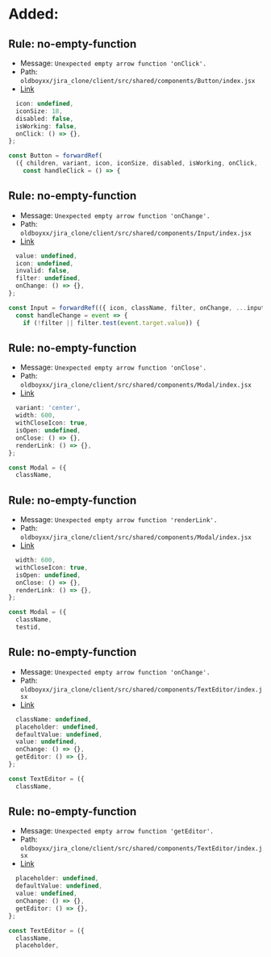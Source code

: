 # Added:

## Rule: no-empty-function

-   Message: `Unexpected empty arrow function 'onClick'.`
-   Path: `oldboyxx/jira_clone/client/src/shared/components/Button/index.jsx`
-   [Link](https://github.com/oldboyxx/jira_clone/blob/HEAD/client/src/shared/components/Button/index.jsx#L28-L28)

```jsx
  icon: undefined,
  iconSize: 18,
  disabled: false,
  isWorking: false,
  onClick: () => {},
};

const Button = forwardRef(
  ({ children, variant, icon, iconSize, disabled, isWorking, onClick, ...buttonProps }, ref) => {
    const handleClick = () => {
```

## Rule: no-empty-function

-   Message: `Unexpected empty arrow function 'onChange'.`
-   Path: `oldboyxx/jira_clone/client/src/shared/components/Input/index.jsx`
-   [Link](https://github.com/oldboyxx/jira_clone/blob/HEAD/client/src/shared/components/Input/index.jsx#L21-L21)

```jsx
  value: undefined,
  icon: undefined,
  invalid: false,
  filter: undefined,
  onChange: () => {},
};

const Input = forwardRef(({ icon, className, filter, onChange, ...inputProps }, ref) => {
  const handleChange = event => {
    if (!filter || filter.test(event.target.value)) {
```

## Rule: no-empty-function

-   Message: `Unexpected empty arrow function 'onClose'.`
-   Path: `oldboyxx/jira_clone/client/src/shared/components/Modal/index.jsx`
-   [Link](https://github.com/oldboyxx/jira_clone/blob/HEAD/client/src/shared/components/Modal/index.jsx#L29-L29)

```jsx
  variant: 'center',
  width: 600,
  withCloseIcon: true,
  isOpen: undefined,
  onClose: () => {},
  renderLink: () => {},
};

const Modal = ({
  className,
```

## Rule: no-empty-function

-   Message: `Unexpected empty arrow function 'renderLink'.`
-   Path: `oldboyxx/jira_clone/client/src/shared/components/Modal/index.jsx`
-   [Link](https://github.com/oldboyxx/jira_clone/blob/HEAD/client/src/shared/components/Modal/index.jsx#L30-L30)

```jsx
  width: 600,
  withCloseIcon: true,
  isOpen: undefined,
  onClose: () => {},
  renderLink: () => {},
};

const Modal = ({
  className,
  testid,
```

## Rule: no-empty-function

-   Message: `Unexpected empty arrow function 'onChange'.`
-   Path: `oldboyxx/jira_clone/client/src/shared/components/TextEditor/index.jsx`
-   [Link](https://github.com/oldboyxx/jira_clone/blob/HEAD/client/src/shared/components/TextEditor/index.jsx#L22-L22)

```jsx
  className: undefined,
  placeholder: undefined,
  defaultValue: undefined,
  value: undefined,
  onChange: () => {},
  getEditor: () => {},
};

const TextEditor = ({
  className,
```

## Rule: no-empty-function

-   Message: `Unexpected empty arrow function 'getEditor'.`
-   Path: `oldboyxx/jira_clone/client/src/shared/components/TextEditor/index.jsx`
-   [Link](https://github.com/oldboyxx/jira_clone/blob/HEAD/client/src/shared/components/TextEditor/index.jsx#L23-L23)

```jsx
  placeholder: undefined,
  defaultValue: undefined,
  value: undefined,
  onChange: () => {},
  getEditor: () => {},
};

const TextEditor = ({
  className,
  placeholder,
```
